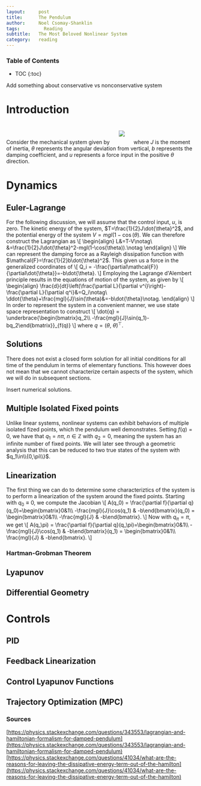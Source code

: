 ```yaml
---
layout:     post
title:      The Pendulum
author:     Noel Csomay-Shanklin
tags: 		  Reading 
subtitle:  	The Most Beloved Nonlinear System
category:   reading
---
```

### Table of Contents
* TOC
{:toc}

Add something about conservative vs nonconservative system

# Introduction
Consider the mechanical system given by
<img style="margin:20px 20px" src="https://noelc-s.github.io/website/img/Pendulum/pend.svg?sanitize=true">
where $J$ is the moment of inertia, $\theta$ represents the angular deviation from vertical, $b$ represents the damping coefficient, and $u$ represents a force input in the positive $\theta$ direction.
# Dynamics
## Euler-Lagrange
For the following discussion, we will assume that the control input, $u$, is zero. The kinetic energy of the system, $T=\frac{1}{2}J\dot{\theta}^2$, and the potential energy of the system $V=mgl(1-\cos(\theta)$. We can therefore construct the Lagrangian as
\\[
\begin{align}
L&=T-V\notag\\\
&=\frac{1}{2}J\dot{\theta}^2-mgl(1-\cos(\theta)).\notag
\end{align}
\\]
We can represent the damping force as a Rayleigh dissipation function with $\mathcal{F}=\frac{1}{2}b\dot{\theta}^2$. This given us a force in the generalized coordinates of 
\\[
Q_i = -\frac{\partial\mathcal{F}}{\partial\dot{\theta}}=-b\dot{\theta}.
\\]
Employing the Lagrange d'Alembert principle results in the equations of motion of the system, as given by
\\[
\begin{align}
\frac{d}{dt}\left(\frac{\partial L}{\partial v^i}\right)-\frac{\partial L}{\partial q^i}&=Q_i\notag\\\
\ddot{\theta}+\frac{mgl}{J}\sin(\theta)&=-b\dot{\theta}\notag.
\end{align}
\\]
In order to represent the system in a convenient manner, we use state space representation to construct 
\\[
\dot{q} = \underbrace{\begin{bmatrix}q_2\\\\ -\frac{mgl}{J}\sin(q_1)-bq_2\end{bmatrix}}_{f(q)}
\\]
where $q=(\theta,\ \dot{\theta})^\top$.
## Solutions
There does not exist a closed form solution for all initial conditions for all time of the pendulum in terms of elementary functions. This however does not mean that we cannot characterize certain aspects of the system, which we will do in subsequent sections.

Insert numerical solutions.
## Multiple Isolated Fixed points
Unlike linear systems, nonlinear systems can exhibit behaviors of multiple isolated fized points, which the pendulum well demonstrates. Setting $f(q)=0$, we have that $q_1=n\pi$, $n\in\mathbb{Z}$ with $q_2=0$, meaning the system has an infinite number of fixed points. We will later see through a geometric analysis that this can be reduced to two true states of the system with $q_1\in\\{0,\pi\\}$.

## Linearization
The first thing we can do to determine some characteriztics of the system is to perform a linearization of the system around the fixed points. Starting with $q_0\equiv 0$, we compute the Jacobian
\\[
A(q_0) = \frac{\partial f}{\partial q}(q_0)=\begin{bmatrix}0&1\\\\ -\frac{mgl}{J}\cos(q_1) & -b\end{bmatrix}(q_0) = \begin{bmatrix}0&1\\\\ -\frac{mgl}{J} & -b\end{bmatrix}.
\\]
Now with $q_\pi = \pi$, we get
\\[
A(q_\pi) = \frac{\partial f}{\partial q}(q_\pi)=\begin{bmatrix}0&1\\\\ -\frac{mgl}{J}\cos(q_1) & -b\end{bmatrix}(q_1) = \begin{bmatrix}0&1\\\\ \frac{mgl}{J} & -b\end{bmatrix}.
\\]
### Hartman-Grobman Theorem

## Lyapunov
## Differential Geometry


# Controls
## PID
## Feedback Linearization
## Control Lyapunov Functions
## Trajectory Optimization (MPC)

### Sources
[https://physics.stackexchange.com/questions/343553/lagrangian-and-hamiltonian-formalism-for-damped-pendulum](https://physics.stackexchange.com/questions/343553/lagrangian-and-hamiltonian-formalism-for-damped-pendulum)
[https://physics.stackexchange.com/questions/41034/what-are-the-reasons-for-leaving-the-dissipative-energy-term-out-of-the-hamilton](https://physics.stackexchange.com/questions/41034/what-are-the-reasons-for-leaving-the-dissipative-energy-term-out-of-the-hamilton)
